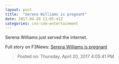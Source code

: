 ```yaml
---
layout: post
title:  "Serena Williams is pregnant"
date: 2017-04-20 11:05:41Z
categories: cnn-com-entertainment
---
```


Serena Williams just served the internet.


Full story on F3News: [Serena Williams is pregnant](http://www.f3nws.com/n/ve2RvB)

> Posted on: Thursday, April 20, 2017 4:05:41 PM
